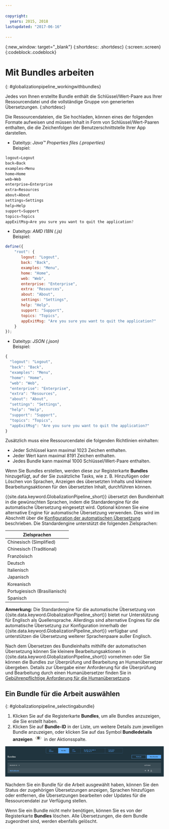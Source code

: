 ```yaml
---

copyright:
  years: 2015, 2018
lastupdated: "2017-06-16"

---
```


{:new_window: target="_blank"}
{:shortdesc: .shortdesc}
{:screen:.screen}
{:codeblock:.codeblock}


# Mit Bundles arbeiten
{: #globalizationpipeline_workingwithbundles}

Jedes von Ihnen erstellte Bundle enthält die Schlüssel/Wert-Paare aus Ihrer Ressourcendatei und die vollständige Gruppe von generierten Übersetzungen.
{:shortdesc}

Die Ressourcendateien, die Sie hochladen, können eines der folgenden Formate aufweisen und müssen Inhalt in Form von Schlüssel/Wert-Paaren enthalten, die die Zeichenfolgen der Benutzerschnittstelle Ihrer App darstellen.


* Dateityp: *Java™ Properties files (.properties)*<br>
Beispiel:
```js
logout=Logout
back=Back
examples=Menu
home=Home
web=Web
enterprise=Enterprise
extra=Resources
about=About
settings=Settings
help=Help
support=Support
topics=Topics
appExitMsg=Are you sure you want to quit the application?
```
* Dateityp: *AMD I18N (.js)*<br>
Beispiel:
```js
define({
    "root": {
       logout: "Logout",
       back: "Back",
       examples: "Menu",
       home: "Home",
       web: "Web",
       enterprise: "Enterprise",
       extra: "Resources",
       about: "About",
       settings: "Settings",
       help: "Help",
       support: "Support",
       topics: "Topics",
       appExitMsg: "Are you sure you want to quit the application?"
    }
});
```
* Dateityp: *JSON (.json)*<br>
Beispiel:
```js
{
  "logout": "Logout",
  "back": "Back",
  "examples": "Menu",
  "home": "Home",
  "web": "Web",
  "enterprise": "Enterprise",
  "extra": "Resources",
  "about": "About",
  "settings": "Settings",
  "help": "Help",
  "support": "Support",
  "topics": "Topics",
  "appExitMsg": "Are you sure you want to quit the application?"
}
```

Zusätzlich muss eine Ressourcendatei die folgenden Richtlinien einhalten:
* Jeder Schlüssel kann maximal 1023 Zeichen enthalten.
* Jeder Wert kann maximal 8191 Zeichen enthalten.
* Jedes Bundle kann maximal 1000 Schlüssel/Wert-Paare enthalten.

Wenn Sie Bundles erstellen, werden diese zur Registerkarte **Bundles** hinzugefügt, auf der Sie zusätzliche Tasks, wie z. B. Hinzufügen oder Löschen von Sprachen, Anzeigen des übersetzten Inhalts und kleinere Bearbeitungsaktionen für den übersetzten Inhalt, durchführen können. 

{{site.data.keyword.GlobalizationPipeline_short}} übersetzt den Bundleinhalt in die gewünschten Sprachen, indem die Standardengine für die automatische Übersetzung eingesetzt wird. Optional können Sie eine alternative Engine für automatische Übersetzung verwenden. Dies wird im Abschnitt über die [Konfiguration der automatischen Übersetzung](/docs/services/GlobalizationPipeline/managetranslations.html#machineconfig) beschrieben. Die Standardengine unterstützt die folgenden Zielsprachen:

<table>
<thead>
<tr>
<th>Zielsprachen</th>
</tr>
</thead>
<tbody>
<tr>
<td>Chinesisch (Simplified)</td>
</tr>
<tr>
<td>Chinesisch (Traditional)</td>
</tr>
<tr>
<td>Französisch</td>
</tr>
<tr>
<td>Deutsch</td>
</tr>
<tr>
<td>Italienisch</td>
</tr>
<tr>
<td>Japanisch</td>
</tr>
<tr>
<td>Koreanisch</td>
</tr>
<tr>
<td>Portugiesisch (Brasilianisch)</td>
</tr>
<tr>
<td>Spanisch</td>
</tr>
</tbody>
</table>

**Anmerkung:** Die Standardengine für die automatische Übersetzung von {{site.data.keyword.GlobalizationPipeline_short}} bietet nur Unterstützung für Englisch als Quellensprache. Allerdings sind alternative Engines für die automatische Übersetzung zur Konfiguration innerhalb der {{site.data.keyword.GlobalizationPipeline_short}} verfügbar und unterstützen die Übersetzung weiterer Sprachenpaare außer Englisch.

Nach dem Übersetzen des Bundleinhalts mithilfe der automatischen Übersetzung können Sie kleinere Bearbeitungsaktionen in {{site.data.keyword.GlobalizationPipeline_short}} vornehmen oder Sie können die Bundles zur Überprüfung und Bearbeitung an Humanübersetzer übergeben. Details zur Übergabe einer Anforderung für die Überprüfung und Bearbeitung durch einen Humanübersetzer finden Sie in [Gebührenpflichtige Anforderung für die Humanübersetzung](/docs/services/GlobalizationPipeline/managetranslations.html#humantranslation).




## Ein Bundle für die Arbeit auswählen
{: #globalizationpipeline_selectingabundle}

1. Klicken Sie auf die Registerkarte **Bundles**, um alle Bundles anzuzeigen, die Sie erstellt haben.
2. Klicken Sie auf **Bundle-ID** in der Liste, um weitere Details zum jeweiligen Bundle anzuzeigen, oder klicken Sie auf das Symbol **Bundledetails anzeigen** ![Mit dem Symbol zur Anzeige der Bundledetails kann ein Bundle geöffnet und die zugehörige Übersetzung bearbeitet werden](images/viewProjectDetailIcon.png) in der Aktionsspalte.

![Über die Registerkarte für Bundles können alle verfügbaren Bundles angezeigt werden.](images/translationBundles.png)

Nachdem Sie ein Bundle für die Arbeit ausgewählt haben, können Sie den Status der zugehörigen Übersetzungen anzeigen, Sprachen hinzufügen oder entfernen, die Übersetzungen bearbeiten oder Updates für die Ressourcendatei zur Verfügung stellen.

Wenn Sie ein Bundle nicht mehr benötigen, können Sie es von der Registerkarte **Bundles** löschen. Alle Übersetzungen, die dem Bundle zugeordnet sind, werden ebenfalls gelöscht.
